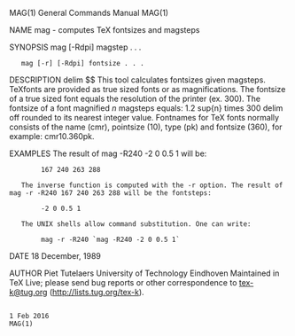 MAG(1)                                                                           General Commands Manual                                                                           MAG(1)

NAME
       mag - computes TeX fontsizes and magsteps

SYNOPSIS
       mag [-Rdpi] magstep . . .

       mag [-r] [-Rdpi] fontsize . . .

DESCRIPTION
       delim  $$ This tool calculates fontsizes given magsteps.  TeXfonts are provided as true sized fonts or as magnifications.  The fontsize of a true sized font equals the resolution
       of the printer (ex.  300).  The fontsize of a font magnified $n$ magsteps equals: 1.2 sup{n} times 300 delim off rounded to its nearest integer value.  Fontnames  for  TeX  fonts
       normally consists of the name (cmr), pointsize (10), type (pk) and fontsize (360), for example: cmr10.360pk.

EXAMPLES
       The result of mag -R240 -2 0 0.5 1 will be:

            167 240 263 288

       The inverse function is computed with the -r option. The result of mag -r -R240 167 240 263 288 will be the fontsteps:

            -2 0 0.5 1

       The UNIX shells allow command substitution. One can write:

            mag -r -R240 `mag -R240 -2 0 0.5 1`

DATE
       18 December, 1989

AUTHOR
       Piet Tutelaers
       University of Technology Eindhoven
       Maintained in TeX Live; please send bug reports or other correspondence
       to tex-k@tug.org (http://lists.tug.org/tex-k).

                                                                                        1 Feb 2016                                                                                 MAG(1)
